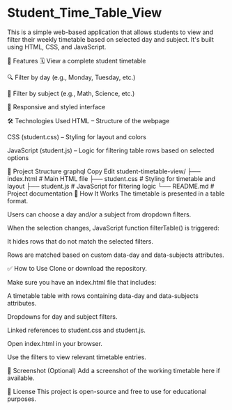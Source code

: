 # Student_Time_Table_View
This is a simple web-based application that allows students to view and filter their weekly timetable based on selected day and subject. It's built using HTML, CSS, and JavaScript.

🧩 Features
🗓️ View a complete student timetable

🔍 Filter by day (e.g., Monday, Tuesday, etc.)

📘 Filter by subject (e.g., Math, Science, etc.)

🎨 Responsive and styled interface

🛠️ Technologies Used
HTML – Structure of the webpage

CSS (student.css) – Styling for layout and colors

JavaScript (student.js) – Logic for filtering table rows based on selected options

📁 Project Structure
graphql
Copy
Edit
student-timetable-view/
├── index.html         # Main HTML file 
├── student.css        # Styling for timetable and layout
├── student.js         # JavaScript for filtering logic
└── README.md          # Project documentation
🔧 How It Works
The timetable is presented in a table format.

Users can choose a day and/or a subject from dropdown filters.

When the selection changes, JavaScript function filterTable() is triggered:

It hides rows that do not match the selected filters.

Rows are matched based on custom data-day and data-subjects attributes.

✅ How to Use
Clone or download the repository.

Make sure you have an index.html file that includes:

A timetable table with rows containing data-day and data-subjects attributes.

Dropdowns for day and subject filters.

Linked references to student.css and student.js.

Open index.html in your browser.

Use the filters to view relevant timetable entries.

📸 Screenshot (Optional)
Add a screenshot of the working timetable here if available.

📜 License
This project is open-source and free to use for educational purposes.
